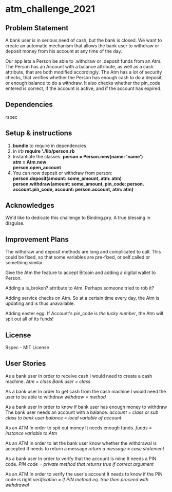 # atm_challenge_2021  

## Problem Statement  
A bank user is in serious need of cash, but the bank is closed. 
We want to create an automatic mechanism that allows the bank user to withdraw or deposit money from his account at any time of the day.
  
Our app lets a Person be able to .withdraw or .deposit funds from an Atm. The Person has an Account with a balance attribute, as well as a cash attribute, that are both modified accordingly. 
The Atm has a lot of security checks, that verifies whether the Person has enough cash to do a deposit, or enough balance to do a withdraw. It also checks whether the pin_code entered is correct, if the account is active, and if the account has expired.

## Dependencies  
rspec

## Setup & instructions
1) **bundle** to require in dependencies  
2) in *irb* **require './lib/person.rb**  
3) Instantiate the classes:
**person = Person.new(name: 'name')**  
**atm = Atm.new**  
**person.open_account**  
4) You can now deposit or withdraw from person:  
**person.deposit(amount: some_amount, atm: atm)**  
**person.withdraw(amount: some_amount, pin_code: person.  account.pin_code, account: person.account, atm: atm)**  

## Acknowledges  
We'd like to dedicate this challenge to Binding.pry. A true blessing in disguise. 

## Improvement Plans  
The withdraw and deposit methods are long and complicated to call. This could be fixed, so that some variables are pre-fixed, or self.called or something similar. 

Give the Atm the feature to accept Bitcoin and adding a digital wallet to Person.

Adding a is_broken? attribute to Atm. Perhaps someone tried to rob it?

Adding service checks on Atm. So at a certain time every day, the Atm is updating and is thus unavailable. 

Adding easter egg. If Account's pin_code is *the lucky number*, the Atm will spit out all of its funds!  

## License  
Rspec - MIT License

## User Stories  
As a bank user
In order to receive cash
I would need to create a cash machine.
*Atm = class*
*Bank user = class*

As a bank user
In order to get cash from the cash machine
I would need the user to be able to withdraw
*withdraw = method*

As a bank user
In order to know if bank user has enough money to withdraw
The bank user needs an account with a balance.
*account = class or sub class to bank user*
*balance = local variable of account*

As an ATM
In order to spit out money
It needs enough funds.
*funds = instance variable to Atm*

As an ATM
In order to let the bank user know whether the withdrawal is accepted
It needs to return a message 
*return a message = case statement*

As a bank user
In order to verify that the account is mine
It needs a PIN code.
*PIN code = private method that returns true if correct argument*

As an ATM
In order to verify the user's account
It needs to know if the PIN code is right
*verification = if PIN method eq. true then proceed with withdrawal*



